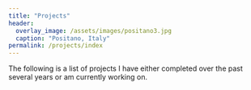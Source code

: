 ```yaml
---
title: "Projects"
header:
  overlay_image: /assets/images/positano3.jpg
  caption: "Positano, Italy"
permalink: /projects/index
---
```


The following is a list of projects I have either completed over the past several years or am currently working on.
